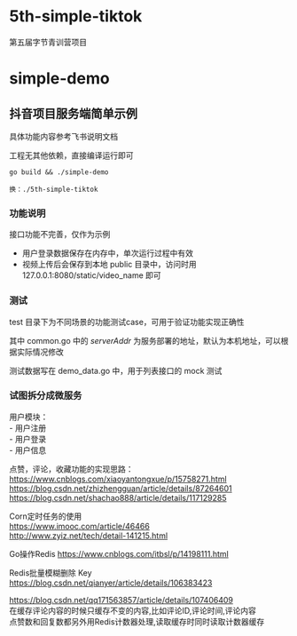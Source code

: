 # 5th-simple-tiktok
第五届字节青训营项目
# simple-demo

## 抖音项目服务端简单示例

具体功能内容参考飞书说明文档

工程无其他依赖，直接编译运行即可

```shell
go build && ./simple-demo

换：./5th-simple-tiktok
```

### 功能说明

接口功能不完善，仅作为示例

* 用户登录数据保存在内存中，单次运行过程中有效
* 视频上传后会保存到本地 public 目录中，访问时用 127.0.0.1:8080/static/video_name 即可

### 测试

test 目录下为不同场景的功能测试case，可用于验证功能实现正确性

其中 common.go 中的 _serverAddr_ 为服务部署的地址，默认为本机地址，可以根据实际情况修改

测试数据写在 demo_data.go 中，用于列表接口的 mock 测试

### 试图拆分成微服务
用户模块：  
    - 用户注册  
    - 用户登录  
    - 用户信息  

点赞，评论，收藏功能的实现思路：  
https://www.cnblogs.com/xiaoyantongxue/p/15758271.html  
https://blog.csdn.net/zhizhengguan/article/details/87264601  
https://blog.csdn.net/shachao888/article/details/117129285  

Corn定时任务的使用  
https://www.imooc.com/article/46466  
http://www.zyiz.net/tech/detail-141215.html  

Go操作Redis
https://www.cnblogs.com/itbsl/p/14198111.html

Redis批量模糊删除 Key  
https://blog.csdn.net/qianyer/article/details/106383423   

https://blog.csdn.net/qq171563857/article/details/107406409  
在缓存评论内容的时候只缓存不变的内容,比如评论ID,评论时间,评论内容  
点赞数和回复数都另外用Redis计数器处理,读取缓存时同时读取计数器缓存  

        
